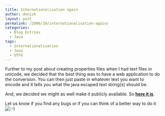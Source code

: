 ```yaml
---
title: Internationalisation again
author: denish
layout: post
permalink: /2006/10/internationalisation-again/
categories:
  - Blog Entries
  - Java
tags:
  - Internationalisation
  - Java
  - UTF8
---
```

Further to my post about creating properties files when I had text files in unicode, we decided that the best thing was to have a web application to do the conversion. You can then just paste in whatever text you want to encode and it tells you what the java escaped text string(s) should be.

And, we decided we might as well make it publicly available. So **[here it is][1]**.

Let us know if you find any bugs or if you can think of a better way to do it <img src="http://www.isocra.com/blogs/templates/isocra/img/emoticons/smile.png" alt=":-)" style="display: inline; vertical-align: bottom" class="emoticon" />

 [1]: /encoder/
